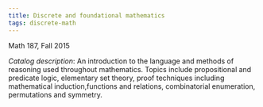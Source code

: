 ```yaml
---
title: Discrete and foundational mathematics
tags: discrete-math
---
```


Math 187, Fall 2015<!--more-->

*Catalog description*: An introduction to the language and methods of reasoning used throughout mathematics. Topics include propositional and predicate logic, elementary set theory, proof techniques including mathematical induction,functions and relations, combinatorial enumeration, permutations and symmetry.
